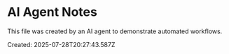 # AI Agent Notes

This file was created by an AI agent to demonstrate automated workflows.

Created: 2025-07-28T20:27:43.587Z
